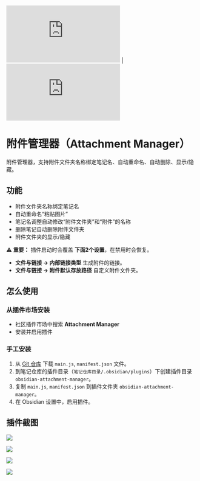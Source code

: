 ![English](https://github.com/chenfeicqq/obsidian-attachment-manager/blob/master/README_EN.md) | ![中文](https://github.com/chenfeicqq/obsidian-attachment-manager/blob/master/README.md)


# 附件管理器（Attachment Manager）

附件管理器，支持附件文件夹名称绑定笔记名、自动重命名、自动删除、显示/隐藏。

## 功能

* 附件文件夹名称绑定笔记名
* 自动重命名“粘贴图片”
* 笔记名调整自动修改“附件文件夹”和“附件”的名称
* 删除笔记自动删除附件文件夹
* 附件文件夹的显示/隐藏

⚠️  **重要：** 插件启动时会覆盖 **下面2个设置**，在禁用时会恢复。
* **文件与链接 -> 内部链接类型** 生成附件的链接。
* **文件与链接 -> 附件默认存放路径** 自定义附件文件夹。

## 怎么使用

### 从插件市场安装

* 社区插件市场中搜索 **Attachment Manager**
* 安装并启用插件

### 手工安装

1. 从 [Git 仓库](https://github.com/chenfeicqq/obsidian-attachment-manager) 下载 `main.js`, `manifest.json` 文件。
2. 到笔记仓库的插件目录（`笔记仓库目录/.obsidian/plugins`）下创建插件目录 `obsidian-attachment-manager`。
3. 复制 `main.js`, `manifest.json` 到插件文件夹 `obsidian-attachment-manager`。
4. 在 Obsidian 设置中，启用插件。

## 插件截图

![](https://raw.githubusercontent.com/chenfeicqq/obsidian-attachment-manager/master/images/overview.png)

![](https://raw.githubusercontent.com/chenfeicqq/obsidian-attachment-manager/master/images/zh/settings.png)

![](https://github.com/chenfeicqq/obsidian-attachment-manager/blob/master/images/zh/toggle-hide-command.png)

![](https://github.com/chenfeicqq/obsidian-attachment-manager/blob/master/images/zh/toggle-hide-ribbon.png)
